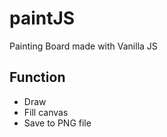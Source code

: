 # paintJS
Painting Board made with Vanilla JS 

## Function
- Draw
- Fill canvas
- Save to PNG file

